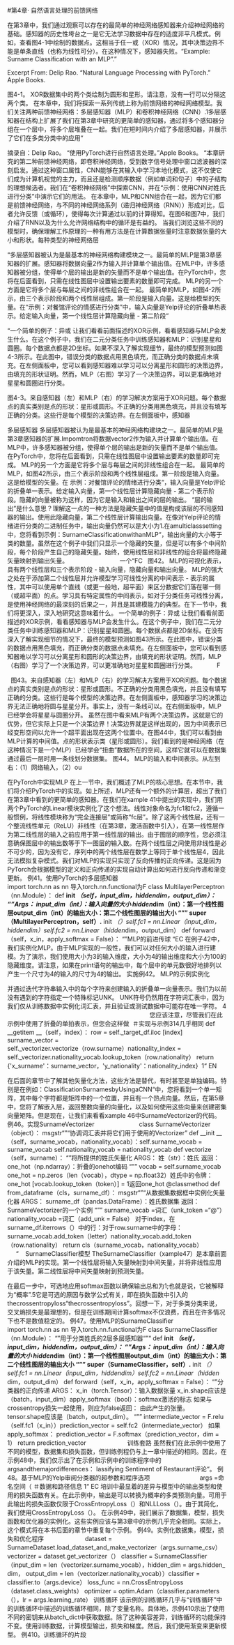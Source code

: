 #第4章· 自然语言处理的前馈网络

在第3章中，我们通过观察可以存在的最简单的神经网络感知器来介绍神经网络的基础。感知器的历史性垮台之一是它无法学习数据中存在的适度非平凡模式。例如，查看图4-1中绘制的数据点。这相当于任一或（XOR）情况，其中决策边界不能是单条直线（也称为线性可分）。在这种情况下，感知器失败。“Example: Surname Classification with an MLP”.”

Excerpt From: Delip Rao. “Natural Language Processing with PyTorch.” Apple Books. 

图4-1。 XOR数据集中的两个类绘制为圆形和星形。请注意，没有一行可以分隔这两个类。
在本章中，我们将探索一系列传统上称为前馈网络的神经网络模型。我们关注两种前馈神经网络：多层感知器（MLP）和卷积神经网络（CNN）.1多层感知器在结构上扩展了我们在第3章中研究的更简单的感知器，通过将多个感知器分组在一个层中，将多个层堆叠在一起。我们在短时间内介绍了多层感知器，并展示了它们在多类分类中的应用“

摘录自：Delip Rao。 “使用PyTorch进行自然语言处理。”Apple Books。
“本章研究的第二种前馈神经网络，即卷积神经网络，受到数字信号处理中窗口滤波器的深刻启发。通过这种窗口属性，CNN能够在其输入中学习本地化模式，这不仅使它们成为计算机视觉的主力，而且还是检测顺序数据（例如单词和句子）中的子结构的理想候选者。我们在“卷积神经网络”中探索CNN，并在“示例：使用CNN对姓氏进行分类”中演示它们的用法。
在本章中，MLP和CNN组合在一起，因为它们都是前馈神经网络，与不同的神经网络系列（递归神经网络（RNN））形成对比，后者允许反馈（或循环），使得每次计算通过以前的计算得知。在图6和图7中，我们介绍了RNN以及为什么允许网络结构中的循环是有益的。
当我们浏览这些不同的模型时，确保理解工作原理的一种有用方法是在计算数据张量时注意数据张量的大小和形状。每种类型的神经网络层

“多层感知器被认为是最基本的神经网络构建模块之一。最简单的MLP是第3章感知器的扩展。感知器将数据向量2作为输入并计算单个输出值。在MLP中，许多感知器被分组，使得单个层的输出是新的矢量而不是单个输出值。在PyTorch中，您将在后面看到，只需在线性图层中设置输出要素的数量即可完成。 MLP的另一个方面是它将多个层与每层之间的非线性组合在一起。
最简单的MLP，如图4-2所示，由三个表示阶段和两个线性层组成。第一阶段是输入向量。这是给模型的矢量。在“示例：对餐馆评论的情感进行分类”中，输入向量是Yelp评论的折叠单热表示。给定输入向量，第一个线性层计算隐藏向量 - 第二阶段“

“一个简单的例子：异或
让我们看看前面描述的XOR示例，看看感知器与MLP会发生什么。在这个例子中，我们在二元分类任务中训练感知器和MLP：识别星星和圆圈。每个数据点都是2D坐标。如果不深入了解实现细节，最终的模型预测如图4-3所示。在此图中，错误分类的数据点用黑色填充，而正确分类的数据点未填充。在左侧面板中，您可以看到感知器难以学习可以分离星形和圆形的决策边界，由填充的形状证明。然而，MLP（右图）学习了一个决策边界，可以更准确地对星星和圆圈进行分类。

图4-3。来自感知器（左）和MLP（右）的学习解决方案用于XOR问题。每个数据点的真实类别是点的形状：星形或圆形。不正确的分类用黑色填充，并且没有填写正确的分类。这些行是每个模型的决策边界。在左侧面板中，感知器

多层感知器
多层感知器被认为是最基本的神经网络构建块之一。最简单的MLP是第3章感知器的扩展.Impomtron将数据vector2作为输入并计算单个输出值。在MLP中，许多感知器被分组，使得单个层的输出是新的矢量而不是单个输出值。在PyTorch中，您将在后面看到，只需在线性图层中设置输出要素的数量即可完成。 MLP的另一个方面是它将多个层与每层之间的非线性组合在一起。
最简单的MLP，如图42所示，由三个表示阶段和两个线性层组成。第一阶段是输入向量。这是给模型的矢量。在
示例：对餐馆评论的情绪进行分类“，输入向量是Yelp评论的折叠单一表示。给定输入向量，第一个线性层计算隐藏向量 - 第二个表示阶段。隐藏的向量被称为这样，因为它是输入和输出之间的层的输出。 “层的输出”是什么意思？理解这一点的一种方法是隐藏矢量中的值是构成该层的不同感知器的输出。使用此隐藏向量，第二个线性层计算输出向量。在像对Yelp评论的情绪进行分类的二进制任务中，输出向量仍然可以是大小为1.在amulticlasssetting中，您将看到示例：SurnameClassificationwithanMLP“，输出向量的大小等于类的数量。虽然在这个例子中我们只显示一个隐藏的矢量，但是可以有多个中间阶段，每个阶段产生自己的隐藏矢量。始终，使用线性层和非线性的组合将最终隐藏矢量映射到输出矢量。
                             一个“FC
  图42。 MLP的可视化表示，具有两个线性层和三个表示阶段 - 输入向量，隐藏向量和输出向量。
MLP的强大之处在于添加第二个线性层并允许模型学习可线性分离的中间表示 - 表示的属性，其中可以使用单个直线（或更一般地，超平面）来区分数据它们落在哪一侧（或超平面）的点。学习具有特定属性的中间表示，如对于分类任务可线性分离，是使用神经网络的最深刻的后果之一，并且是其建模能力的典型。在下一节中，我们将更深入，深入地研究这意味着什么。
一个简单的例子：异或
让我们看看前面描述的XOR示例，看看感知器与MLP会发生什么。在这个例子中，我们在二元分类任务中训练感知器和MLP：识别星星和圆圈。每个数据点都是2D坐标。在没有深入了解实现细节的情况下，最终的模型预测如图43所示。在此图中，错误分类的数据点用黑色填充，而正确分类的数据点未填充。在左侧面板中，您可以看到感知器难以学习可以分离星形和圆形的决策边界，由填充的形状证明。然而，MLP（右图）学习了一个决策边界，可以更准确地对星星和圆圈进行分类。
           F

  图43。来自感知器（左）和MLP（右）的学习解决方案用于XOR问题。每个数据点的真实类别是点的形状：星形或圆形。不正确的分类用黑色填充，并且没有填写正确的分类。这些行是每个模型的决策边界。在左侧面板中，感知器学习的决策边界无法正确地将圆与星星分开。事实上，没有一条线可以。在右侧面板中，MLP已经学会将星星与圆圈分开。
虽然在图中看来MLP有两个决策边界，这就是它的优势，但它实际上只是一个决策边界！决策边界就是这样出现的，因为中间表示已经变形空间以允许一个超平面出现在这两个位置中。在图44中，我们可以看到由MLP计算的中间值。点的形状表示类（星形或圆形）。我们看到的是神经网络（在这种情况下是一个MLP）已经学会“扭曲”数据所在的空间，这样它就可以在数据集通过最后一层时用一条线划分数据集。
图44。 MLP的输入和中间表示。从左到右：（1）网络输入，（2）ou

在PyTorch中实现MLP
在上一节中，我们概述了MLP的核心思想。在本节中，我们将介绍PyTorch中的实现。如上所述，MLP还有一个额外的计算层，超出了我们在第3章中看到的更简单的感知器。在我们在xample 41中提出的实现中，我们用两个PyTorch的Linear模块实例化了这个想法。线性对象命名为fc1和fc2，遵循一般惯例，将线性模块称为“完全连接层”或简称“fc层”。除了这两个线性层，还有一个整流线性单元（ReLU）非线性（在第3章，激活函数中引入），在第一线性层作为第二线性层的输入之前应用于第一线性层的输出。由于图层的顺序性，您必须注意确保图层中的输出数等于下一图层的输入数。在两个线性层之间使用非线性是必不可少的，因为没有它，序列中的两个线性层在数学上等同于单个线性层4，因此无法模拟复杂模式。我们对MLP的实现只实现了反向传播的正向传递。这是因为PyTorch会根据模型的定义和正向传递的实现自动计算出如何进行反向传递和渐变更新。
例41。使用PyTorch的多层感知器
                                                         
import torch.nn as nn
导入torch.nn.functional为F
class MultilayerPerceptron（nn.Module）：
def __init __（self，input_dim，hidden_​​dim，output_dim）：
“”Args：
input_dim（int）：输入向量的大小
hidden_​​dim（int）：第一个线性图层output_dim（int）的输出大小：第二个线性图层的输出大小
“””
super（MultilayerPerceptron，self）.__ init __（）self.fc1 = nn.Linear（input_dim，hidden_​​dim）self.fc2 = nn.Linear（hidden_​​dim，output_dim）
def forward（self，x_in，apply_softmax = False）：
“”MLP的前进传球
“EC
在例子42中，我们实例化MLP。由于MLP实现的一般性，我们可以对任何大小的输入进行建模。为了演示，我们使用大小为3的输入维度，大小为4的输出维度和大小为100的隐藏维度。请注意，如果在print语句的输出中，每个层中的单元数很好地排列以产生一个尺寸为4的输入的尺寸为4的输出。
实施例42。 MLP的示例实例化


并通过迭代字符串输入中的每个字符来创建输入的折叠单一向量表示。我们为以前没有遇到的字符指定一个特殊标记UNK。 UNK符号仍然用在字符词汇表中，因为我们仅从训练数据中实例化词汇表，并且验证或测试数据中可能存在唯一字符。 4
                                                                                   您应该注意，尽管我们在此示例中使用了折叠的单拍表示，但您会这样做
 ＃实现与示例314几乎相同
def __getitem __（self，index）：
row = self._target_df.iloc [index] surname_vector = \
self._vectorizer.vectorize（row.surname）nationality_index = \
self._vectorizer.nationality_vocab.lookup_token（row.nationality）
return {'x_surname'：surname_vector，'y_nationality'：nationality_index}
 1“ EN

在后面的章节中了解其他矢量化方法，这些方法是替代，有时甚至是单独编码。特别是在例如：ClassificationSurnamesbyUsingaCNN“中，您将看到一个单一矩阵，其中每个字符都是矩阵中的一个位置，并且有一个热点向量。然后，在第5章中，您将了解嵌入层，返回整数向量的向量化，以及如何使用这些向量来创建密集向量矩阵。但是现在，让我们来看看xample 46中SurnameVectorizer的代码。
例46。实现SurnameVectorizer
                        
class SurnameVectorizer（object）：
msgstr“”“协调词汇表并将它们用于使用的Vectorizer”
def __init __（self，surname_vocab，nationality_vocab）：self.surname_vocab = surname_vocab self.nationality_vocab = nationality_vocab
def vectorize（self，surname）：
“”将所提供的姓氏矢量化
ARGS：
姓（str）：姓氏
返回：
one_hot（np.ndarray）：折叠的onehot编码
“””
vocab = self.surname_vocab
one_hot = np.zeros（len（vocab），dtype = np.float32）姓氏中的令牌：
one_hot [vocab.lookup_token（token）] = 1返回one_hot
@classmethod
def from_dataframe（cls，surname_df）：
msgstr“”“从数据集数据框中实例化矢量化器
ARGS：
surname_df（pandas.DataFrame）：姓氏数据集
返回：
SurnameVectorizer的一个实例
“””
surname_vocab =词汇（unk_token =“@”）nationality_vocab =词汇（add_unk = False）
对于index，在surname_df.iterrows（）中的行：对于row.surname中的字母：
surname_vocab.add_token（letter）nationality_vocab.add_token（row.nationality）
return cls（surname_vocab，nationality_vocab）
 
  
 
  
  
  
 
“
  
SurnameClassifier模型
TheSurnameClassifier（xample47）是本章前面介绍的MLP的实现。第一个线性层将输入矢量映射到中间矢量，并将非线性应用于该矢量。第二线性层将中间矢量映射到预测矢量。

在最后一步中，可选地应用softmax函数以确保输出总和为1;也就是说，它被解释为“概率”.5它是可选的原因与数学公式有关，即在损失函数中引入的thecrossentropyloss“thecrossentropyloss”。回想一下，对于多类分类来说，交叉熵损失是最理想的，但是在训练期间计算softmax不仅浪费，而且在许多情况下也不是数值稳定的。
例47。使用MLP的SurnameClassifier
                          
import torch.nn as nn
导入torch.nn.functional为F
class SurnameClassifier（nn.Module）：
“”用于分类姓氏的2层多层感知器“”“
def __init __（self，input_dim，hidden_​​dim，output_dim）：
“”Args：
input_dim（int）：输入向量的大小
hidden_​​dim（int）：第一个线性图层output_dim（int）的输出大小：第二个线性图层的输出大小
“””
super（SurnameClassifier，self）.__ init __（）self.fc1 = nn.Linear（input_dim，hidden_​​dim）self.fc2 = nn.Linear（hidden_​​dim，output_dim）
def forward（self，x_in，apply_softmax = False）：
“”分类器的正向传递
ARGS：
x_in（torch.Tensor）：输入数据张量
x_in.shape应该是（batch，input_dim）apply_softmax（bool）：softmax激活的标志
如果与crossentropy损失一起使用，则应为false返回：
由此产生的张量。 tensor.shape应该是（batch，output_dim）。 “””
intermediate_vector = F.relu（self.fc1（x_in））prediction_vector = self.fc2（intermediate_vector）
如果apply_softmax：
prediction_vector = F.softmax（prediction_vector，dim = 1）
return prediction_vector
 
  
 
 
 
  
  
 
 
 
训练套路
虽然我们在此示例中使用了不同的模型，数据集和损失函数，但训练例程仍与上一章中描述的相同。因此，在示例48中，我们仅示出了在示例和示例中的训练程序中的argsandthemajordifferences：
lassifying Sentiment of Restaurant评论“。
例48。基于MLP的Yelp审阅分类器的超参数和程序选项
                           
args =命名空间（
＃数据和路径信息
1“ EC
培训中最显着的差异与模型中的输出类型和使用的损失函数有关。在此示例中，输出是可以转换为概率的多类预测向量。可用于此输出的损失函数仅限于CrossEntropyLoss（）和NLLLoss（）。由于其简化，我们使用CrossEntropyLoss（）。
在示例49中，我们展示了数据集，模型，损失函数和优化器的实例化。这些实例应该与第3章中的示例几乎完全相同。实际上，这个模式将在本书后面的章节中重复每个示例。
例49。实例化数据集，模型，损失和优化程序
                      
dataset = SurnameDataset.load_dataset_and_make_vectorizer（args.surname_csv）vectorizer = dataset.get_vectorizer（）
classifier = SurnameClassifier（input_dim = len（vectorizer.surname_vocab），hidden_​​dim = args.hidden_​​dim，
output_dim = len（vectorizer.nationality_vocab））classifier = classifier.to（args.device）
loss_func = nn.CrossEntropyLoss（dataset.class_weights）
optimizer = optim.Adam（classifier.parameters（），lr = args.learning_rate）
训练循环
该示例的训练循环几乎与“训练循环”中的训练循环中描述的训练循环相同，除了变量名称。具体地，示例410示出了使用不同的密钥来从batch_dict中获取数据。除了这种美容差异，训练循环的功能保持不变。使用训练数据，计算模型输出，损失和梯度。然后，我们使用渐变来更新模型。
例410。训练循环的片段